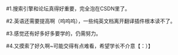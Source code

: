 #1.搜索引擎和论坛真得好重要，完全泡在CSDN里了。

#2.英语还需要提高啊（呜呜呜），一些纯英文档离开翻译插件根本读不了。

#3.感觉还有好多好多要学的，仍需努力。

\#4.又摸索了好久啊~可能交得有点难看，希望学长不介意【：）】
